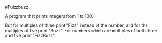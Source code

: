 #Fuizzbuzz

A program that prints integers from 1 to 100.

But for multiples of three print "Fizz" instead of the number, and for the multiples of five print "Buzz".
For numbers which are multiples of both three and five print "FizzBuzz".
